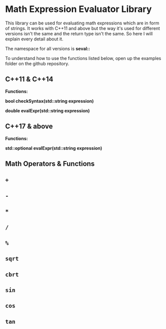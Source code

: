 # Math Expression Evaluator Library

This library can be used for evaluating math expressions which are in form of strings. It works with C++11 and above but the way it's used for different versions isn't the same and the return type isn't the same. So here I will explain every detail about it.

The namespace for all versions is **seval::**

To understand how to use the functions listed below, open up the examples folder on the github repository.

## C++11 & C++14

**Functions:**

**bool checkSyntax(std::string expression)**

**double evalExpr(std::string expression)**

## C++17 & above

**Functions:**

**std::optional<double> evalExpr(std::string expression)**

## Math Operators & Functions
 ## `+`
 ## `-`
 ## `*`
 ## `/`
 ## `%`
 ## `sqrt`
 ## `cbrt`
 ## `sin`
 ## `cos`
 ## `tan`
